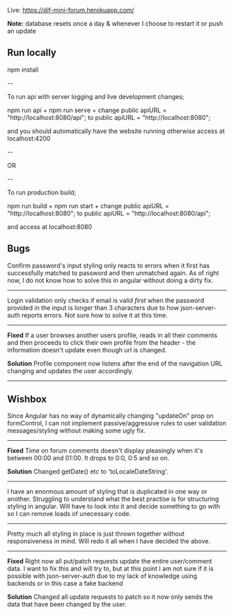 Live: https://dif-mini-forum.herokuapp.com/

**Note:** database resets once a day & whenever I choose to restart it or push an update

## Run locally

npm install

--

To run api with server logging and live development changes;

npm run api
+
npm run serve
+
change
public apiURL = "http://localhost:8080/api";
to
public apiURL = "http://localhost:8080";

and you should automatically have the website running
otherwise access at localhost:4200

--

OR

--

To run production build;

npm run build
+
npm run start
+
change
public apiURL = "http://localhost:8080";
to
public apiURL = "http://localhost:8080/api";

and access at localhost:8080

## Bugs

Confirm password's input styling only reacts to errors when it first has successfully matched to password and then unmatched again.
As of right now, I do not know how to solve this in angular without doing a dirty fix.

---

Login validation only checks if email is valid *first* when the password provided in the input is longer than 3 characters due to how json-server-auth reports errors. Not sure how to solve it at this time.

---

**Fixed** If a user browses another users profile, reads in all their comments and then proceeds to click their own profile from the header - the information doesn't update even though url is changed.

**Solution**
Profile component now listens after the end of the navigation URL changing and updates the user accordingly.

---

## Wishbox

Since Angular has no way of dynamically changing "updateOn" prop on formControl, I can not implement passive/aggressive rules to user validation messages/styling without making some ugly fix.

---

**Fixed** Time on forum comments doesn't display pleasingly when it's between 00:00 and 01:00. It drops to 0:0, 0:5 and so on.

**Solution**
Changed getDate() etc to 'toLocaleDateString'.

---

I have an enormous amount of styling that is duplicated in one way or another. Struggling to understand what the best practise is for structuring styling in angular. Will have to look into it and decide something to go with so I can remove loads of unecessary code.

---

Pretty much all styling in place is just thrown together without responsiveness in mind. Will redo it all when I have decided the above.

---

**Fixed** Right now all put/patch requests update the entire user/comment data. I want to fix this and will try to, but at this point I am not sure if it is possible with json-server-auth due to my lack of knowledge using backends or in this case a fake backend

**Solution** Changed all update requests to patch so it now only sends the data that have been changed by the user.